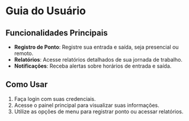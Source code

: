 # Guia do Usuário

## Funcionalidades Principais

- **Registro de Ponto**: Registre sua entrada e saída, seja presencial ou remoto.
- **Relatórios**: Acesse relatórios detalhados de sua jornada de trabalho.
- **Notificações**: Receba alertas sobre horários de entrada e saída.

## Como Usar

1. Faça login com suas credenciais.
2. Acesse o painel principal para visualizar suas informações.
3. Utilize as opções de menu para registrar ponto ou acessar relatórios.
